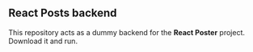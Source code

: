 ## React Posts backend

This repository acts as a dummy backend for the **React Poster** project.
Download it and run.
